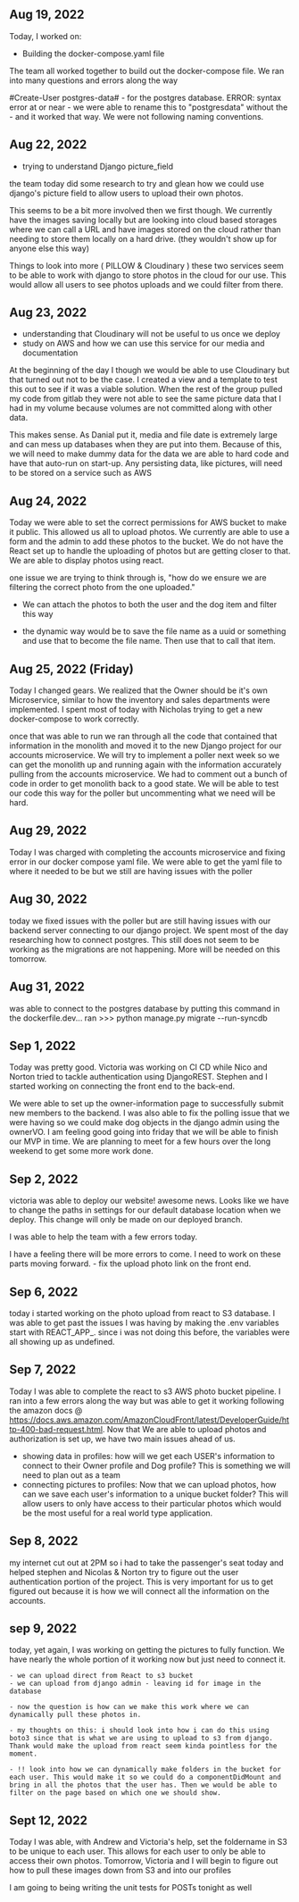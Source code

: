 ## Aug 19, 2022

Today, I worked on:

* Building the docker-compose.yaml file

The team all worked together to build out the docker-compose
file. We ran into many questions and errors along the way

#Create-User postgres-data# - for the postgres database. 
 ERROR: syntax error at or near -
 we were able to rename this to "postgresdata" without the - and it worked that way. We were not following naming conventions.

## Aug 22, 2022

* trying to understand Django picture_field

the team today did some research to try and glean how we could use django's picture field to allow users to upload their own photos. 

This seems to be a bit more involved then we first though. We currently have the images saving locally but are looking into cloud based storages where we can call a URL and have images stored on the cloud rather than needing to store them locally on a hard drive. (they wouldn't show up for anyone else this way)

Things to look into more ( PILLOW & Cloudinary )
  these two services seem to be able to work with django to store photos in the cloud for our use. This would allow all users to see photos uploads and we could filter from there. 

## Aug 23, 2022

* understanding that Cloudinary will not be useful to us once we deploy
* study on AWS and how we can use this service for our media and documentation

At the beginning of the day I though we would be able to use Cloudinary but that turned out not to be the case. I created a view and a template to test this out to see if it was a viable solution. When the rest of the group pulled my code from gitlab they were not able to see the same picture data that I had in my volume because volumes are not committed along with other data. 

This makes sense. As Danial put it, media and file date is extremely large and can mess up databases when they are put into them. Because of this, we will need to make dummy data for the data we are able to hard code and have that auto-run on start-up. Any persisting data, like pictures, will need to be stored on a service such as AWS 

## Aug 24, 2022

Today we were able to set the correct permissions for AWS bucket to make it public. This allowed us all to upload photos. We currently are able to use a form and the admin to add these photos to the bucket. We do not have the React set up to handle the uploading of photos but are getting closer to that. We are able to display photos using react. 

one issue we are trying to think through is, "how do we ensure we are filtering the correct photo from the one uploaded."
  - We can attach the photos to both the user and the dog item and filter this way

  - the dynamic way would be to save the file name as a uuid or something and use that to become the file name. Then use that to call that item. 


## Aug 25, 2022 (Friday)

Today I changed gears. We realized that the Owner should be it's own Microservice, similar to how the inventory and sales departments were implemented. I spent most of today with Nicholas trying to get a new docker-compose to work correctly.

once that was able to run we ran through all the code that contained that information in the monolith and moved it to the new Django project for our accounts microservice. We will try to implement a poller next week so we can get the monolith up and running again with the information accurately pulling from the accounts microservice. We had to comment out a bunch of code in order to get monolith back to a good state. We will be able to test our code this way for the poller but uncommenting what we need will be hard. 


## Aug 29, 2022

Today I was charged with completing the accounts microservice and fixing error in our docker compose yaml file. We were able to get the yaml file to where it needed to be but we still are having issues with the poller

## Aug 30, 2022

today we fixed issues with the poller but are still having issues with our backend server connecting to our django project. We spent most of the day researching how to connect postgres. This still does not seem to be working as the migrations are not happening. More will be needed on this tomorrow. 

## Aug 31, 2022

was able to connect to the postgres database by putting this command in the dockerfile.dev... ran >>> python manage.py migrate --run-syncdb

## Sep 1, 2022

Today was pretty good. Victoria was working on CI CD while Nico and Norton tried to tackle authentication using DjangoREST. Stephen and I started working on connecting the front end to the back-end. 

We were able to set up the owner-information page to successfully submit new members to the backend. I was also able to fix the polling issue that we were having so we could make dog objects in the django admin using the ownerVO. I am feeling good going into friday that we will be able to finish our MVP in time. We are planning to meet for a few hours over the long weekend to get some more work done. 

## Sep 2, 2022

victoria was able to deploy our website! awesome news. Looks like we have to change the paths in settings for our default database location when we deploy. This change will only be made on our deployed branch. 

I was able to help the team with a few errors today. 

I have a feeling there will be more errors to come. I need to work on these parts moving forward. 
      - fix the upload photo link on the front end.
      
## Sep 6, 2022 

today i started working on the photo upload from react to S3 database. I was able to get past the issues I was having by making the .env variables start with REACT_APP_. 
since i was not doing this before, the variables were all showing up as undefined. 

## Sep 7, 2022

Today I was able to complete the react to s3 AWS photo bucket pipeline. I ran into a few errors along the way but was able to get it working following the amazon docs @ https://docs.aws.amazon.com/AmazonCloudFront/latest/DeveloperGuide/http-400-bad-request.html. Now that We are able to upload photos and authorization is set up, we have two main issues ahead of us. 

  - showing data in profiles: how will we get each USER's information to connect to their Owner profile and Dog profile? This is something we will need to plan out as a team
  - connecting pictures to profiles: Now that we can upload photos, how can we save each user's information to a unique bucket folder? This will allow users to only have access to their particular photos which would be the most useful for a real world type application. 

  ## Sep 8, 2022

  my internet cut out at 2PM so i had to take the passenger's seat today and helped stephen and Nicolas & Norton try to figure out the user authentication portion of the project. This is very important for us to get figured out because it is how we will connect all the information on the accounts. 

  ## sep 9, 2022

  today, yet again, I was working on getting the pictures to fully function. We have nearly the whole portion of it working now but just need to connect it. 

    - we can upload direct from React to s3 bucket
    - we can upload from django admin - leaving id for image in the database

    - now the question is how can we make this work where we can dynamically pull these photos in. 

    - my thoughts on this: i should look into how i can do this using boto3 since that is what we are using to upload to s3 from django. Thank would make the upload from react seem kinda pointless for the moment. 

    - !! look into how we can dynamically make folders in the bucket for each user. This would make it so we could do a componentDidMount and bring in all the photos that the user has. Then we would be able to filter on the page based on which one we should show. 

## Sept 12, 2022

  Today I was able, with Andrew and Victoria's help, set the foldername in S3 to be unique to each user. This allows for each user to only be able to access their own photos. Tomorrow, Victoria and I will begin to figure out how to pull these images down from S3 and into our profiles

  I am going to being writing the unit tests for POSTs tonight as well